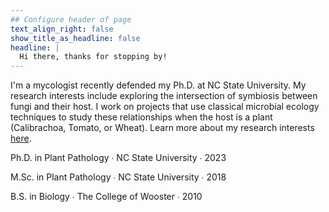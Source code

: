 ```yaml
---
## Configure header of page
text_align_right: false
show_title_as_headline: false
headline: |
  Hi there, thanks for stopping by! 
---
```


<!-- this is a subheadline -->
I'm a mycologist recently defended my Ph.D. at NC State University. My research interests include exploring the intersection of symbiosis between fungi and their host. I work on projects that use classical microbial ecology techniques to study these relationships when the host is a plant (Calibrachoa, Tomato, or Wheat). Learn more about my research interests [here](/project).

<i class="fas fa-graduation-cap pr2"></i>Ph.D. in Plant Pathology  &#8729;
 NC State University  &#8729;  2023
 
 <i class="fas fa-graduation-cap pr2"></i>M.Sc. in Plant Pathology  &#8729;
 NC State University  &#8729;  2018

<i class="fas fa-graduation-cap pr2"></i>B.S. in Biology &#8729;
    The College of Wooster  &#8729;  2010